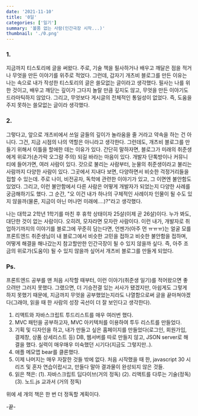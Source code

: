 ```yaml
---
date: '2021-11-10'
title: '0일'
categories: ['일기']
summary: '볼품 없는 사람(인간극장 시작...)'
thumbnail: './0.png'
---
```


### 1.

지금까지 티스토리에 글을 써왔다. 주로, 기술 책을 필사하거나 배우고 깨달은 점을 적거나
무엇을 만든 이야기를 위주로 적었다. 그런데, 갑자기 개츠비 블로그를 만든 이유는
나는 속으로 내가 작성한 티스토리의 글은 쓸모없는 글이라고 생각했다. 필사는
나를 위한 것이고, 배우고 깨닫는 깊이가 그다지 놀랄 만큼 깊지도 않고, 무엇을 만든 이야기도
드라마틱하지 않았다. 그리고, 무엇보다 게시글의 전체적인 통일성이 없었다. 즉, 도움을
주지 못하는 쓸모없는 글이라 생각했다.

### 2.

그렇다고, 앞으로 개츠비에서 쓰일 글들의 깊이가 놀라움을 줄 거라고 약속을 하는 건 아니다. 그건, 지금 시점의 나의 역할은 아니라고 생각한다. 그런데도, 개츠비 블로그를 만들기 위해서 이틀을 할애한 데는 이유가 있다. 간단히 말하자면, 블로그가 미래의 취준생에게 위로가(손가락 오그람 주의) 되길 바라는 마음이 있다.
개발자 단톡방이나 커뮤니티에 들어가면, 여러 사람이 있다. 갓으로 불리는 사람부터, 눈물의
취준생이라고 불리는 사람까지 다양한 사람이 있다. 그곳에서 지내다 보면, 다양하면서 비슷한 걱정거리들을 접할 수 있는데. 주로 나이, 비전공자, 독학에 관련한 이야기가 있고, 그 이면엔 불안함도 있었다. 그리고, 이런 불안함에서 다른 사람은 어떻게 개발자가 되었는지 다양한 사례를 궁금해하기도 했다. 그 순간, "오 이건 내가 하나의 구체적인 사례이자 인물이 될 수도 있지 않을까(물론, 지금이 아닌 머나먼 미래에....)?"라고 생각했다.

나는 대학교 2학년 1학기를 마친 후 휴학 상태이자 25살(이제 곧 26살)이다. 누가 봐도,
대단한 것이 없는 사람이다. 오히려, 모자라면 모자란 사람이다. 이런 내가, 개발자로 취업하기까지의 이야기를 블로그에 꾸준히 담는다면, 언젠가(아주 먼 ㅠㅠㅠ)는 얼굴 모를 프론트엔드 취준생님이 내 블로그에서 비슷한 고민을 접하고 비슷한 불안함을 접하며, 어떻게 해결을 해나갔는지 참고할만한 인간극장이 될 수 있지 않을까 싶다. 즉, 아주 조금의 위로가(도움이) 될 수 있지 않을까 싶어서 개츠비 블로그를 만들게 되었다.

### Ps.

프론트엔드 공부를 맨 처음 시작할 때부터, 이런 이야기(취준생 일기)를 적어왔으면 좋으려만 그러지 못했다. 그랬으면, 더 기승전결 있는 서사가 됐겠지만, 아쉽게도 그렇게 하지 못했기 때문에, 지금까지 무엇을 공부했었는지라도 나열함으로써 글을 끝마쳐야겠다(그래야, 읽을 때 한 사람의 성장 곡선이 더 잘 보인다고 생각한다).

1. 리액트와 자바스크립트 투드리스트를 매우 여러번 했다.
2. MVC 패턴을 공부하고자, MVC 아키텍처를 이용하여 투두 리스트를 만들었다.
3. 기획 및 디자인을 하고, 내가 만들고 싶은 홈페이지를 만들었다(로그인, 회원가입, 결제창, 상품 상세리스트 등) DB, 웹서버를 따로 만들지 않고, JSON server로 해결을 했다. 실력이 매우매우 미숙했던 시기다(지금도 그렇지만..).
4. 애플 메모앱 bear를 클론했다.
5. 이제 나머지는 매우 자잘한 것들 밖에 없다. 처음 시작했을 때 한, javascript 30 시리즈 및 혼자 연습이랍시고, 만들다 말아 결과물이 완성되지 않은 것들.
6. 읽은 책은:
   (1). 자바스크립트 딥다이브(거의 정독)
   (2). 리액트를 다루는 기술(정독)
   (3). 노드.js 교과서 (거의 정독)

위에 세 개의 책은 한 번 더 정독할 계획이다.

-끝-
